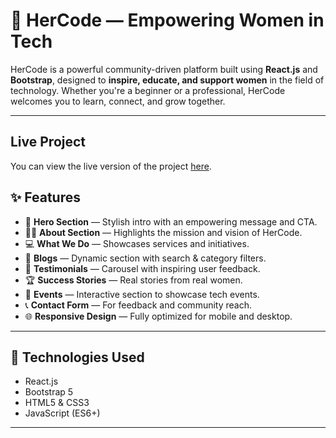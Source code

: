 # 💜 HerCode — Empowering Women in Tech

HerCode is a powerful community-driven platform built using **React.js** and **Bootstrap**, designed to **inspire, educate, and support women** in the field of technology. Whether you're a beginner or a professional, HerCode welcomes you to learn, connect, and grow together.

---
## Live Project

You can view the live version of the project [here](https://her-code-manyas-projects-0de017c3.vercel.app/).

## ✨ Features

- 🌟 **Hero Section** — Stylish intro with an empowering message and CTA.
- 🧍‍♀️ **About Section** — Highlights the mission and vision of HerCode.
- 💻 **What We Do** — Showcases services and initiatives.
- 📝 **Blogs** — Dynamic section with search & category filters.
- 🎤 **Testimonials** — Carousel with inspiring user feedback.
- 🏆 **Success Stories** — Real stories from real women.
- 📅 **Events** — Interactive section to showcase tech events.
- 📞 **Contact Form** — For feedback and community reach.
- 🌐 **Responsive Design** — Fully optimized for mobile and desktop.
  
---

## 🚀 Technologies Used

- React.js
- Bootstrap 5
- HTML5 & CSS3
- JavaScript (ES6+)

---

